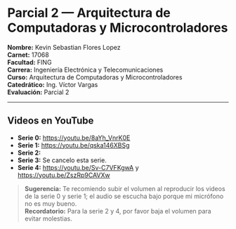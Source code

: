 # Parcial 2 — Arquitectura de Computadoras y Microcontroladores

**Nombre:** Kevin Sebastian Flores Lopez  
**Carnet:** 17068  
**Facultad:** FING  
**Carrera:** Ingeniería Electrónica y Telecomunicaciones  
**Curso:** Arquitectura de Computadoras y Microcontroladores  
**Catedrático:** Ing. Víctor Vargas  
**Evaluación:** Parcial 2

---

## Videos en YouTube

- **Serie 0:** https://youtu.be/8aYh_VnrK0E  
- **Serie 1:** https://youtu.be/qska146XBSg
- **Serie 2:** 
- **Serie 3:** Se cancelo esta serie.
- **Serie 4:** https://youtu.be/Sv-C7VFKgwA y https://youtu.be/ZszRp9CAVXw
  

> **Sugerencia:** Te recomiendo subir el volumen al reproducir los videos de la serie 0 y serie 1; el audio se escucha bajo porque mi micrófono no es muy bueno.  
> **Recordatorio:** Para la serie 2 y 4, por favor baja el volumen para evitar molestias.
